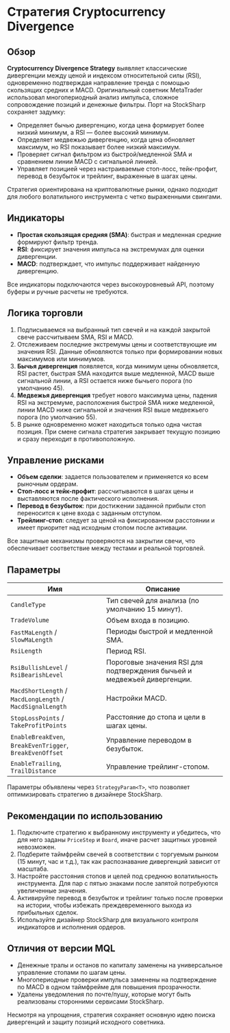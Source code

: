 # Стратегия Cryptocurrency Divergence

## Обзор
**Cryptocurrency Divergence Strategy** выявляет классические дивергенции между ценой и индексом относительной силы (RSI), одновременно подтверждая направление тренда с помощью скользящих средних и MACD. Оригинальный советник MetaTrader использовал многопериодный анализ импульса, сложное сопровождение позиций и денежные фильтры. Порт на StockSharp сохраняет задумку:

- Определяет бычью дивергенцию, когда цена формирует более низкий минимум, а RSI — более высокий минимум.
- Определяет медвежью дивергенцию, когда цена обновляет максимум, но RSI показывает более низкий максимум.
- Проверяет сигнал фильтром из быстрой/медленной SMA и сравнением линии MACD с сигнальной линией.
- Управляет позицией через настраиваемые стоп-лосс, тейк-профит, перевод в безубыток и трейлинг, выраженные в шагах цены.

Стратегия ориентирована на криптовалютные рынки, однако подходит для любого волатильного инструмента с четко выраженными свингами.

## Индикаторы
- **Простая скользящая средняя (SMA)**: быстрая и медленная средние формируют фильтр тренда.
- **RSI**: фиксирует значения импульса на экстремумах для оценки дивергенции.
- **MACD**: подтверждает, что импульс поддерживает найденную дивергенцию.

Все индикаторы подключаются через высокоуровневый API, поэтому буферы и ручные расчеты не требуются.

## Логика торговли
1. Подписываемся на выбранный тип свечей и на каждой закрытой свече рассчитываем SMA, RSI и MACD.
2. Отслеживаем последние экстремумы цены и соответствующие им значения RSI. Данные обновляются только при формировании новых максимумов или минимумов.
3. **Бычья дивергенция** появляется, когда минимум цены обновляется, RSI растет, быстрая SMA находится выше медленной, MACD выше сигнальной линии, а RSI остается ниже бычьего порога (по умолчанию 45).
4. **Медвежья дивергенция** требует нового максимума цены, падения RSI на экстремуме, расположения быстрой SMA ниже медленной, линии MACD ниже сигнальной и значения RSI выше медвежьего порога (по умолчанию 55).
5. В рынке одновременно может находиться только одна чистая позиция. При смене сигнала стратегия закрывает текущую позицию и сразу переходит в противоположную.

## Управление рисками
- **Объем сделки**: задается пользователем и применяется ко всем рыночным ордерам.
- **Стоп-лосс и тейк-профит**: рассчитываются в шагах цены и выставляются после фактического исполнения.
- **Перевод в безубыток**: при достижении заданной прибыли стоп переносится к цене входа с заданным отступом.
- **Трейлинг-стоп**: следует за ценой на фиксированном расстоянии и имеет приоритет над исходным стопом после активации.

Все защитные механизмы проверяются на закрытии свечи, что обеспечивает соответствие между тестами и реальной торговлей.

## Параметры
| Имя | Описание |
| --- | --- |
| `CandleType` | Тип свечей для анализа (по умолчанию 15 минут). |
| `TradeVolume` | Объем входа в позицию. |
| `FastMaLength` / `SlowMaLength` | Периоды быстрой и медленной SMA. |
| `RsiLength` | Период RSI. |
| `RsiBullishLevel` / `RsiBearishLevel` | Пороговые значения RSI для подтверждения бычьей и медвежьей дивергенции. |
| `MacdShortLength` / `MacdLongLength` / `MacdSignalLength` | Настройки MACD. |
| `StopLossPoints` / `TakeProfitPoints` | Расстояние до стопа и цели в шагах цены. |
| `EnableBreakEven`, `BreakEvenTrigger`, `BreakEvenOffset` | Управление переводом в безубыток. |
| `EnableTrailing`, `TrailDistance` | Управление трейлинг-стопом. |

Параметры объявлены через `StrategyParam<T>`, что позволяет оптимизировать стратегию в дизайнере StockSharp.

## Рекомендации по использованию
1. Подключите стратегию к выбранному инструменту и убедитесь, что для него заданы `PriceStep` и `Board`, иначе расчет защитных уровней невозможен.
2. Подберите таймфрейм свечей в соответствии с торгуемым рынком (15 минут, час и т.д.), так как распознавание дивергенций зависит от масштаба.
3. Настройте расстояния стопов и целей под среднюю волатильность инструмента. Для пар с пятью знаками после запятой потребуются увеличенные значения.
4. Активируйте перевод в безубыток и трейлинг только после проверки на истории, чтобы избежать преждевременного выхода из прибыльных сделок.
5. Используйте дизайнер StockSharp для визуального контроля индикаторов и исполнения ордеров.

## Отличия от версии MQL
- Денежные тралы и останов по капиталу заменены на универсальное управление стопами по шагам цены.
- Многопериодные проверки импульса заменены на подтверждение по MACD в одном таймфрейме для повышения прозрачности.
- Удалены уведомления по почте/пушу, которые могут быть реализованы сторонними сервисами StockSharp.

Несмотря на упрощения, стратегия сохраняет основную идею поиска дивергенций и защиту позиций исходного советника.
